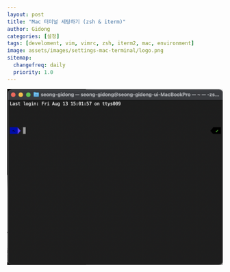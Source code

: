 ```yaml
---
layout: post
title: "Mac 터미널 세팅하기 (zsh & iterm)"
author: Gidong
categories: [설정]
tags: [develoment, vim, vimrc, zsh, iterm2, mac, environment]
image: assets/images/settings-mac-terminal/logo.png
sitemap:
  changefreq: daily
  priority: 1.0
---
```


![/assets/images/settings-mac-terminal/1.png](/assets/images/settings-mac-terminal/1.png)
